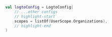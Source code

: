 ```kotlin title="LogtoViewModel.kt"
val logtoConfig = LogtoConfig(
    // ...other configs
    // highlight-start
    scopes = listOf(UserScope.Organizations),
    // highlight-end
)
```
